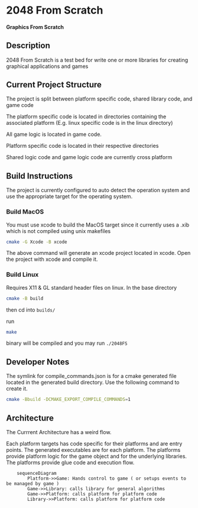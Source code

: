 # 2048 From Scratch

#### Graphics From Scratch

## Description

2048 From Scratch is a test bed for write one or more libraries for creating graphical applications and games

## Current Project Structure

The project is split between platform specific code, shared library code, and game code

The platform specific code is located in directories containing the associated platform (E.g. linux specific code is in the linux directory)

All game logic is located in game code.

Platform specific code is located in their respective directories

Shared logic code and game logic code are currently cross platform


## Build Instructions

The project is currently configured to auto detect the operation system and use the appropriate target for the operating system.

### Build MacOS

You must use xcode to build the MacOS target since it currently uses a .xib which is not compiled using unix makefiles

```sh
cmake -G Xcode -B xcode
```

The above command will generate an xcode project located in xcode. Open the project with xcode and compile it.

### Build Linux

Requires X11 & GL standard header files on linux. 
In the base directory
```sh
cmake -B build
```

then cd into ``builds/``

run
```sh
make
```
binary will be compiled and you may run ``./2048FS``

## Developer Notes

The symlink for compile_commands.json is for a cmake generated file located in the generated build directory. Use the following command
to create it.

```sh
cmake -Bbuild -DCMAKE_EXPORT_COMPILE_COMMANDS=1
```

## Architecture

The Currrent Architecture has a weird flow.

Each platform targets has code specific for their platforms and are entry points. The generated executables are for each platform. The platforms provide platform logic for the game object and for the underlying libraries. The platforms provide glue code and execution flow.

```mermaid
    sequenceDiagram
        Platform->>Game: Hands control to game ( or setups events to be managed by game )
        Game->>Library: calls library for general algorithms
        Game->>Platform: calls platform for platform code
        Library->>Platform: calls platform for platform code
```
